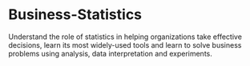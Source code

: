 # Business-Statistics
Understand the role of statistics in helping organizations take effective decisions, learn its most widely-used tools and learn to solve business problems using analysis, data interpretation and experiments.
